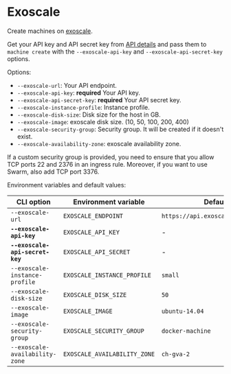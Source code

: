 <!--[metadata]>
+++
title = "exoscale"
description = "exoscale driver for machine"
keywords = ["machine, exoscale, driver"]
[menu.main]
parent="smn_machine_drivers"
+++
<![end-metadata]-->

# Exoscale
Create machines on [exoscale](https://www.exoscale.ch/).

Get your API key and API secret key from [API details](https://portal.exoscale.ch/account/api) and pass them to `machine create` with the `--exoscale-api-key` and `--exoscale-api-secret-key` options.

Options:

 - `--exoscale-url`: Your API endpoint.
 - `--exoscale-api-key`: **required** Your API key.
 - `--exoscale-api-secret-key`: **required** Your API secret key.
 - `--exoscale-instance-profile`: Instance profile.
 - `--exoscale-disk-size`: Disk size for the host in GB.
 - `--exoscale-image`: exoscale disk size. (10, 50, 100, 200, 400)
 - `--exoscale-security-group`: Security group. It will be created if it doesn't exist.
 - `--exoscale-availability-zone`: exoscale availability zone.

If a custom security group is provided, you need to ensure that you allow TCP ports 22 and 2376 in an ingress rule. Moreover, if you want to use Swarm, also add TCP port 3376.

Environment variables and default values:

| CLI option                      | Environment variable         | Default                           |
|---------------------------------|------------------------------|-----------------------------------|
| `--exoscale-url`                | `EXOSCALE_ENDPOINT`          | `https://api.exoscale.ch/compute` |
| **`--exoscale-api-key`**        | `EXOSCALE_API_KEY`           | -                                 |
| **`--exoscale-api-secret-key`** | `EXOSCALE_API_SECRET`        | -                                 |
| `--exoscale-instance-profile`   | `EXOSCALE_INSTANCE_PROFILE`  | `small`                           |
| `--exoscale-disk-size`          | `EXOSCALE_DISK_SIZE`         | `50`                              |
| `--exoscale-image`              | `EXOSCALE_IMAGE`             | `ubuntu-14.04`                    |
| `--exoscale-security-group`     | `EXOSCALE_SECURITY_GROUP`    | `docker-machine`                  |
| `--exoscale-availability-zone`  | `EXOSCALE_AVAILABILITY_ZONE` | `ch-gva-2`                        |
